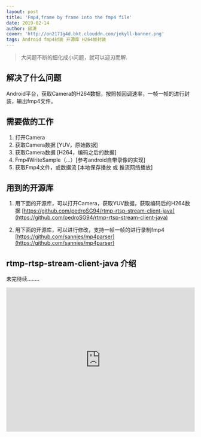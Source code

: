 ```yaml
---
layout: post
title: 'Fmp4,frame by frame into the fmp4 file'
date: 2019-02-14
author: 邱涛
cover: 'http://on2171g4d.bkt.clouddn.com/jekyll-banner.png'
tags: Android fmp4封装 开源库 H264帧封装
---
```


> 大问题不断的细化成小问题，就可以迎刃而解.

##  解决了什么问题  ##

Android平台，获取Camera的H264数据，按照帧回调速率，一帧一帧的进行封装，输出fmp4文件。

##  需要做的工作  ##
1. 打开Camera
2. 获取Camera数据 [YUV，原始数据]
3. 获取Camera数据 [H264，编码之后的数据]
4. Fmp4WriteSample（...）[参考android自带录像的实现]
5. 获取Fmp4文件，或数据流 [本地保存播放 或 推流网络播放]

## 用到的开源库 ##
1. 用下面的开源库，可以打开Camera，获取YUV数据，获取编码后的H264数据
[https://github.com/pedroSG94/rtmp-rtsp-stream-client-java](https://github.com/pedroSG94/rtmp-rtsp-stream-client-java)

2. 用下面的开源库，可以进行修改，支持一帧一帧的进行录制fmp4
[https://github.com/sannies/mp4parser](https://github.com/sannies/mp4parser)

## rtmp-rtsp-stream-client-java 介绍 ##

未完待续........
<iframe type="text/html" width="100%" height="385" src="http://www.youtube.com/embed/gfmjMWjn-Xg" frameborder="0"></iframe>
